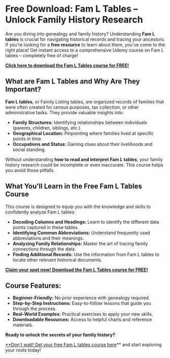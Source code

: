 # Free Download: Fam L Tables – Unlock Family History Research

Are you diving into genealogy and family history? Understanding **Fam L tables** is crucial for navigating historical records and tracing your ancestors. If you’re looking for a **free resource** to learn about them, you’ve come to the right place! Get instant access to a comprehensive Udemy course on Fam L tables – completely free of charge!

[**Click here to download the Fam L Tables course for FREE!**](https://udemywork.com/fam-l-tables)

## What are Fam L Tables and Why Are They Important?

**Fam L tables**, or Family Listing tables, are organized records of families that were often created for census purposes, tax collection, or other administrative tasks. They provide valuable insights into:

*   **Family Structures:** Identifying relationships between individuals (parents, children, siblings, etc.).
*   **Geographical Location:** Pinpointing where families lived at specific points in time.
*   **Occupations and Status:** Gaining clues about their livelihoods and social standing.

Without understanding **how to read and interpret Fam L tables**, your family history research could be incomplete or even inaccurate. This course helps you avoid those pitfalls.

## What You'll Learn in the Free Fam L Tables Course

This course is designed to equip you with the knowledge and skills to confidently analyze Fam L tables:

*   **Decoding Columns and Headings:** Learn to identify the different data points captured in these tables.
*   **Identifying Common Abbreviations:** Understand frequently used abbreviations and their meanings.
*   **Analyzing Family Relationships:** Master the art of tracing family connections through the data.
*   **Finding Additional Records:** Use the information from Fam L tables to locate other relevant historical documents.

[**Claim your spot now! Download the Fam L Tables course for FREE!**](https://udemywork.com/fam-l-tables)

## Course Features:

*   **Beginner-Friendly:** No prior experience with genealogy required.
*   **Step-by-Step Instructions:** Easy-to-follow lessons that guide you through the process.
*   **Real-World Examples:** Practical exercises to apply your new skills.
*   **Downloadable Resources:** Access to helpful charts and reference materials.

**Ready to unlock the secrets of your family history?**

[**Don't wait! Get your free Fam L tables course here](https://udemywork.com/fam-l-tables)** and start exploring your roots today!
